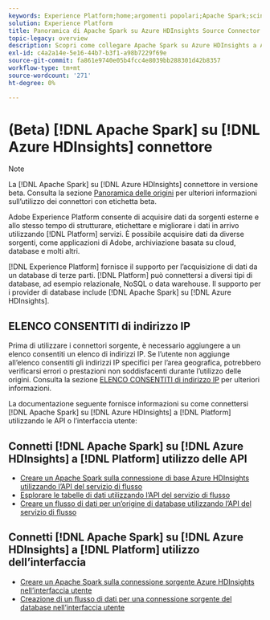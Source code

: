 ```yaml
---
keywords: Experience Platform;home;argomenti popolari;Apache Spark;scintilla Apache;Azure HDInsights;approfondimenti azzuri
solution: Experience Platform
title: Panoramica di Apache Spark su Azure HDInsights Source Connector
topic-legacy: overview
description: Scopri come collegare Apache Spark su Azure HDInsights a Adobe Experience Platform utilizzando le API o l’interfaccia utente.
exl-id: c4a2a14e-5e16-44b7-b3f1-a98b7229f69e
source-git-commit: fa861e9740e05b4fcc4e8039bb288301d42b8357
workflow-type: tm+mt
source-wordcount: '271'
ht-degree: 0%

---
```


# (Beta) [!DNL Apache Spark] su [!DNL Azure HDInsights] connettore

>[!NOTE]
>
>La [!DNL Apache Spark] su [!DNL Azure HDInsights] connettore in versione beta. Consulta la sezione [Panoramica delle origini](../../home.md#terms-and-conditions) per ulteriori informazioni sull’utilizzo dei connettori con etichetta beta.

Adobe Experience Platform consente di acquisire dati da sorgenti esterne e allo stesso tempo di strutturare, etichettare e migliorare i dati in arrivo utilizzando [!DNL Platform] servizi. È possibile acquisire dati da diverse sorgenti, come applicazioni di Adobe, archiviazione basata su cloud, database e molti altri.

[!DNL Experience Platform] fornisce il supporto per l’acquisizione di dati da un database di terze parti. [!DNL Platform] può connettersi a diversi tipi di database, ad esempio relazionale, NoSQL o data warehouse. Il supporto per i provider di database include [!DNL Apache Spark] su [!DNL Azure HDInsights].

## ELENCO CONSENTITI di indirizzo IP

Prima di utilizzare i connettori sorgente, è necessario aggiungere a un elenco consentiti un elenco di indirizzi IP. Se l’utente non aggiunge all’elenco consentiti gli indirizzi IP specifici per l’area geografica, potrebbero verificarsi errori o prestazioni non soddisfacenti durante l’utilizzo delle origini. Consulta la sezione [ELENCO CONSENTITI di indirizzo IP](../../ip-address-allow-list.md) per ulteriori informazioni.

La documentazione seguente fornisce informazioni su come connettersi [!DNL Apache Spark] su [!DNL Azure HDInsights] a [!DNL Platform] utilizzando le API o l’interfaccia utente:

## Connetti [!DNL Apache Spark] su [!DNL Azure HDInsights] a [!DNL Platform] utilizzo delle API

- [Creare un Apache Spark sulla connessione di base Azure HDInsights utilizzando l’API del servizio di flusso](../../tutorials/api/create/databases/spark.md)
- [Esplorare le tabelle di dati utilizzando l’API del servizio di flusso](../../tutorials/api/explore/tabular.md)
- [Creare un flusso di dati per un’origine di database utilizzando l’API del servizio di flusso](../../tutorials/api/collect/database-nosql.md)

## Connetti [!DNL Apache Spark] su [!DNL Azure HDInsights] a [!DNL Platform] utilizzo dell’interfaccia

- [Creare un Apache Spark sulla connessione sorgente Azure HDInsights nell’interfaccia utente](../../tutorials/ui/create/databases/spark.md)
- [Creazione di un flusso di dati per una connessione sorgente del database nell’interfaccia utente](../../tutorials/ui/dataflow/databases.md)
